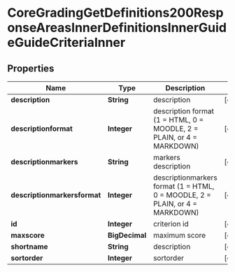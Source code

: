 

# CoreGradingGetDefinitions200ResponseAreasInnerDefinitionsInnerGuideGuideCriteriaInner


## Properties

| Name | Type | Description | Notes |
|------------ | ------------- | ------------- | -------------|
|**description** | **String** | description |  [optional] |
|**descriptionformat** | **Integer** | description format (1 &#x3D; HTML, 0 &#x3D; MOODLE, 2 &#x3D; PLAIN, or 4 &#x3D; MARKDOWN) |  [optional] |
|**descriptionmarkers** | **String** | markers description |  [optional] |
|**descriptionmarkersformat** | **Integer** | descriptionmarkers format (1 &#x3D; HTML, 0 &#x3D; MOODLE, 2 &#x3D; PLAIN, or 4 &#x3D; MARKDOWN) |  [optional] |
|**id** | **Integer** | criterion id |  [optional] |
|**maxscore** | **BigDecimal** | maximum score |  [optional] |
|**shortname** | **String** | description |  [optional] |
|**sortorder** | **Integer** | sortorder |  [optional] |



